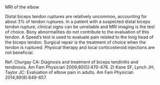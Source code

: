 MRI of the elbow

Distal biceps tendon ruptures are relatively uncommon, accounting for about 3% of tendon ruptures. In a patient with a suspected distal biceps tendon rupture, clinical signs can be unreliable and MRI imaging is the test of choice. Bony abnormalities do not contribute to the evaluation of this tendon. A Speed’s test is used to evaluate pain related to the long head of the biceps tendon. Surgical repair is the treatment of choice when the tendon is ruptured. Physical therapy and local corticosteroid injections are not beneficial.

Ref: Churgay CA: Diagnosis and treatment of biceps tendinitis and tendinosis. Am Fam Physician 2009;80(5):470-476.  2) Kane SF, Lynch JH, Taylor JC: Evaluation of elbow pain in adults. Am Fam Physician 2014;89(8):649-657.